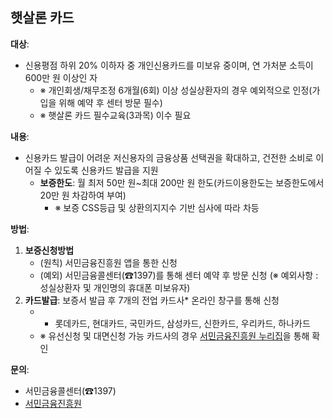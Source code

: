 ## 햇살론 카드

**대상**: 
- 신용평점 하위 20% 이하자 중 개인신용카드를 미보유 중이며, 연 가처분 소득이 600만 원 이상인 자
  - ※ 개인회생/채무조정 6개월(6회) 이상 성실상환자의 경우 예외적으로 인정(가입을 위해 예약 후 센터 방문 필수)
  - ※ 햇살론 카드 필수교육(3과목) 이수 필요

**내용**: 
- 신용카드 발급이 어려운 저신용자의 금융상품 선택권을 확대하고, 건전한 소비로 이어질 수 있도록 신용카드 발급을 지원
  - **보증한도**: 월 최저 50만 원~최대 200만 원 한도(카드이용한도는 보증한도에서 20만 원 차감하여 부여)
    - ※ 보증 CSS등급 및 상환의지지수 기반 심사에 따라 차등

**방법**: 
1. **보증신청방법**
   - (원칙) 서민금융진흥원 앱을 통한 신청
   - (예외) 서민금융콜센터(☎1397)를 통해 센터 예약 후 방문 신청 (※ 예외사항 : 성실상환자 및 개인명의 휴대폰 미보유자)
2. **카드발급**: 보증서 발급 후 7개의 전업 카드사* 온라인 창구를 통해 신청
   - * 롯데카드, 현대카드, 국민카드, 삼성카드, 신한카드, 우리카드, 하나카드
   - ※ 유선신청 및 대면신청 가능 카드사의 경우 [서민금융진흥원 누리집](https://www.kinfa.or.kr)을 통해 확인

**문의**: 
- 서민금융콜센터(☎1397)
- [서민금융진흥원](https://www.kinfa.or.kr)
